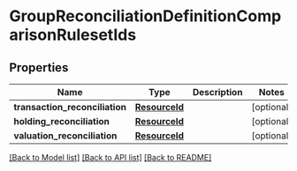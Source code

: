 # GroupReconciliationDefinitionComparisonRulesetIds


## Properties
Name | Type | Description | Notes
------------ | ------------- | ------------- | -------------
**transaction_reconciliation** | [**ResourceId**](ResourceId.md) |  | [optional] 
**holding_reconciliation** | [**ResourceId**](ResourceId.md) |  | [optional] 
**valuation_reconciliation** | [**ResourceId**](ResourceId.md) |  | [optional] 

[[Back to Model list]](../README.md#documentation-for-models) [[Back to API list]](../README.md#documentation-for-api-endpoints) [[Back to README]](../README.md)


